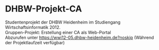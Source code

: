 # DHBW-Projekt-CA

Studentenprojekt der DHBW Heidenheim im Studiengang Wirtschaftsinformatik 2012.<br/>
Gruppen-Projekt: Erstellung einer CA als Web-Portal<br/>
Abzurufen unter https://wwi12-05.dhbw-heidenheim.de?noskip (Während der Projektlaufzeit verfügbar)<br/>
